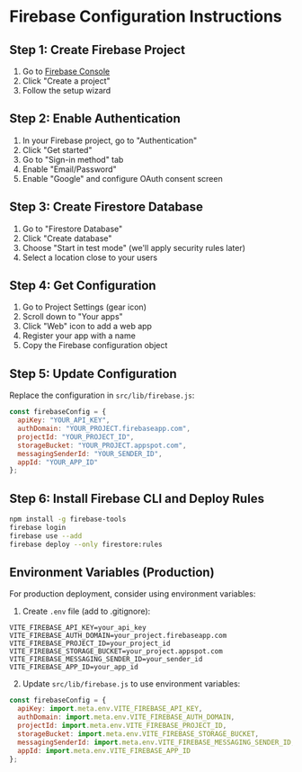# Firebase Configuration Instructions

## Step 1: Create Firebase Project

1. Go to [Firebase Console](https://console.firebase.google.com)
2. Click "Create a project"
3. Follow the setup wizard

## Step 2: Enable Authentication

1. In your Firebase project, go to "Authentication"
2. Click "Get started"
3. Go to "Sign-in method" tab
4. Enable "Email/Password"
5. Enable "Google" and configure OAuth consent screen

## Step 3: Create Firestore Database

1. Go to "Firestore Database"
2. Click "Create database"
3. Choose "Start in test mode" (we'll apply security rules later)
4. Select a location close to your users

## Step 4: Get Configuration

1. Go to Project Settings (gear icon)
2. Scroll down to "Your apps"
3. Click "Web" icon to add a web app
4. Register your app with a name
5. Copy the Firebase configuration object

## Step 5: Update Configuration

Replace the configuration in `src/lib/firebase.js`:

```javascript
const firebaseConfig = {
  apiKey: "YOUR_API_KEY",
  authDomain: "YOUR_PROJECT.firebaseapp.com",
  projectId: "YOUR_PROJECT_ID",
  storageBucket: "YOUR_PROJECT.appspot.com",
  messagingSenderId: "YOUR_SENDER_ID",
  appId: "YOUR_APP_ID"
};
```

## Step 6: Install Firebase CLI and Deploy Rules

```bash
npm install -g firebase-tools
firebase login
firebase use --add
firebase deploy --only firestore:rules
```

## Environment Variables (Production)

For production deployment, consider using environment variables:

1. Create `.env` file (add to .gitignore):
```
VITE_FIREBASE_API_KEY=your_api_key
VITE_FIREBASE_AUTH_DOMAIN=your_project.firebaseapp.com
VITE_FIREBASE_PROJECT_ID=your_project_id
VITE_FIREBASE_STORAGE_BUCKET=your_project.appspot.com
VITE_FIREBASE_MESSAGING_SENDER_ID=your_sender_id
VITE_FIREBASE_APP_ID=your_app_id
```

2. Update `src/lib/firebase.js` to use environment variables:
```javascript
const firebaseConfig = {
  apiKey: import.meta.env.VITE_FIREBASE_API_KEY,
  authDomain: import.meta.env.VITE_FIREBASE_AUTH_DOMAIN,
  projectId: import.meta.env.VITE_FIREBASE_PROJECT_ID,
  storageBucket: import.meta.env.VITE_FIREBASE_STORAGE_BUCKET,
  messagingSenderId: import.meta.env.VITE_FIREBASE_MESSAGING_SENDER_ID,
  appId: import.meta.env.VITE_FIREBASE_APP_ID
};
```

